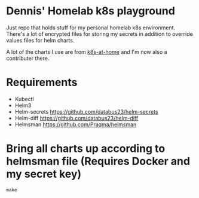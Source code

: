 # Dennis' Homelab k8s playground
Just repo that holds stuff for my personal homelab k8s environment. There's a lot of encrypted files for storing my secrets in addition to override values files for helm charts.

A lot of the charts I use are from [k8s-at-home](https://github.com/k8s-at-home/charts) and I'm now also a contributer there.


# Requirements
- Kubectl
- Helm3
- Helm-secrets https://github.com/databus23/helm-secrets
- Helm-diff https://github.com/databus23/helm-diff
- Helmsman https://github.com/Praqma/helmsman

# Bring all charts up according to helmsman file (Requires Docker and my secret key)
```
make
```
